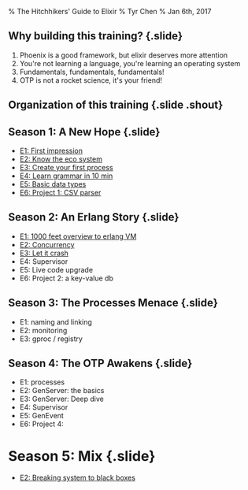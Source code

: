 % The Hitchhikers' Guide to Elixir
% Tyr Chen
% Jan 6th, 2017

## Why building this training? {.slide}

1. Phoenix is a good framework, but elixir deserves more attention
1. You're not learning a language, you're learning an operating system
1. Fundamentals, fundamentals, fundamentals!
1. OTP is not a rocket science, it's your friend!


## Organization of this training {.slide .shout}

## Season 1: A New Hope {.slide}

* [E1: First impression](s1-e1-first-impression.html)  
* [E2: Know the eco system](s1-e2-know-the-eco-system.html)
* [E3: Create your first process](s1-e3-create-your-first-process.html)
* [E4: Learn grammar in 10 min](s1-e4-learn-grammar-in-10-min.html)
* [E5: Basic data types](s1-e5-basic-data-types.html)
* [E6: Project 1: CSV parser](s1-e6-project-1-csv-parser.html)

## Season 2: An Erlang Story {.slide}

* [E1: 1000 feet overview to erlang VM](s2-e1-1000-feet-overview-to-erlang-vm.html)
* [E2: Concurrency](s2-e2-concurrency.html)
* [E3: Let it crash](s2-e3-let-it-crash.html)
* E4: Supervisor
* E5: Live code upgrade
* E6: Project 2: a key-value db

## Season 3: The Processes Menace {.slide}

* E1: naming and linking
* E2: monitoring
* E3: gproc / registry


## Season 4: The OTP Awakens {.slide}

* E1: processes
* E2: GenServer: the basics
* E3: GenServer: Deep dive
* E4: Supervisor
* E5: GenEvent
* E6: Project 4:

# Season 5: Mix {.slide}

* [E2: Breaking system to black boxes](s2-e2-breaking-system-to-black-boxes.html)
